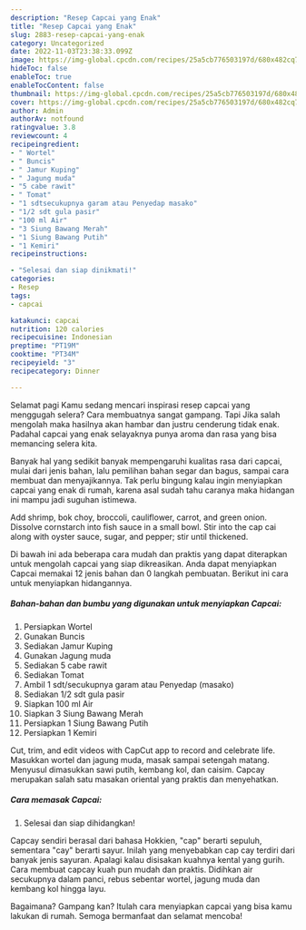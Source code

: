 ```yaml
---
description: "Resep Capcai yang Enak"
title: "Resep Capcai yang Enak"
slug: 2883-resep-capcai-yang-enak
category: Uncategorized
date: 2022-11-03T23:38:33.099Z
image: https://img-global.cpcdn.com/recipes/25a5cb776503197d/680x482cq70/capcai-foto-resep-utama.jpg
hideToc: false
enableToc: true
enableTocContent: false
thumbnail: https://img-global.cpcdn.com/recipes/25a5cb776503197d/680x482cq70/capcai-foto-resep-utama.jpg
cover: https://img-global.cpcdn.com/recipes/25a5cb776503197d/680x482cq70/capcai-foto-resep-utama.jpg
author: Admin
authorAv: notfound
ratingvalue: 3.8
reviewcount: 4
recipeingredient:
- " Wortel"
- " Buncis"
- " Jamur Kuping"
- " Jagung muda"
- "5 cabe rawit"
- " Tomat"
- "1 sdtsecukupnya garam atau Penyedap masako"
- "1/2 sdt gula pasir"
- "100 ml Air"
- "3 Siung Bawang Merah"
- "1 Siung Bawang Putih"
- "1 Kemiri"
recipeinstructions:

- "Selesai dan siap dinikmati!"
categories:
- Resep
tags:
- capcai

katakunci: capcai 
nutrition: 120 calories
recipecuisine: Indonesian
preptime: "PT19M"
cooktime: "PT34M"
recipeyield: "3"
recipecategory: Dinner

---
```



Selamat pagi Kamu sedang mencari inspirasi resep capcai yang menggugah selera? Cara membuatnya sangat gampang. Tapi Jika salah mengolah maka hasilnya akan hambar dan justru cenderung tidak enak. Padahal capcai yang enak selayaknya punya aroma dan rasa yang bisa memancing selera kita.


Banyak hal yang sedikit banyak mempengaruhi kualitas rasa dari capcai, mulai dari jenis bahan, lalu pemilihan bahan segar dan bagus, sampai cara membuat dan menyajikannya. Tak perlu bingung kalau ingin menyiapkan capcai yang enak di rumah, karena asal sudah tahu caranya maka hidangan ini mampu jadi suguhan istimewa.

Add shrimp, bok choy, broccoli, cauliflower, carrot, and green onion. Dissolve cornstarch into fish sauce in a small bowl. Stir into the cap cai along with oyster sauce, sugar, and pepper; stir until thickened.


Di bawah ini ada beberapa cara mudah dan praktis yang dapat diterapkan untuk mengolah capcai yang siap dikreasikan. Anda dapat menyiapkan Capcai memakai 12 jenis bahan dan 0 langkah pembuatan. Berikut ini cara untuk menyiapkan hidangannya.

<!--inarticleads1-->

##### Bahan-bahan dan bumbu yang digunakan untuk menyiapkan Capcai:

1. Persiapkan  Wortel
1. Gunakan  Buncis
1. Sediakan  Jamur Kuping
1. Gunakan  Jagung muda
1. Sediakan 5 cabe rawit
1. Sediakan  Tomat
1. Ambil 1 sdt/secukupnya garam atau Penyedap (masako)
1. Sediakan 1/2 sdt gula pasir
1. Siapkan 100 ml Air
1. Siapkan 3 Siung Bawang Merah
1. Persiapkan 1 Siung Bawang Putih
1. Persiapkan 1 Kemiri


Cut, trim, and edit videos with CapCut app to record and celebrate life. Masukkan wortel dan jagung muda, masak sampai setengah matang. Menyusul dimasukkan sawi putih, kembang kol, dan caisim. Capcay merupakan salah satu masakan oriental yang praktis dan menyehatkan. 

<!--inarticleads2-->

##### Cara memasak Capcai:


1. Selesai dan siap dihidangkan!

Capcay sendiri berasal dari bahasa Hokkien, &#34;cap&#34; berarti sepuluh, sementara &#34;cay&#34; berarti sayur. Inilah yang menyebabkan cap cay terdiri dari banyak jenis sayuran. Apalagi kalau disisakan kuahnya kental yang gurih. Cara membuat capcay kuah pun mudah dan praktis. Didihkan air secukupnya dalam panci, rebus sebentar wortel, jagung muda dan kembang kol hingga layu. 

Bagaimana? Gampang kan? Itulah cara menyiapkan capcai yang bisa kamu lakukan di rumah. Semoga bermanfaat dan selamat mencoba!
